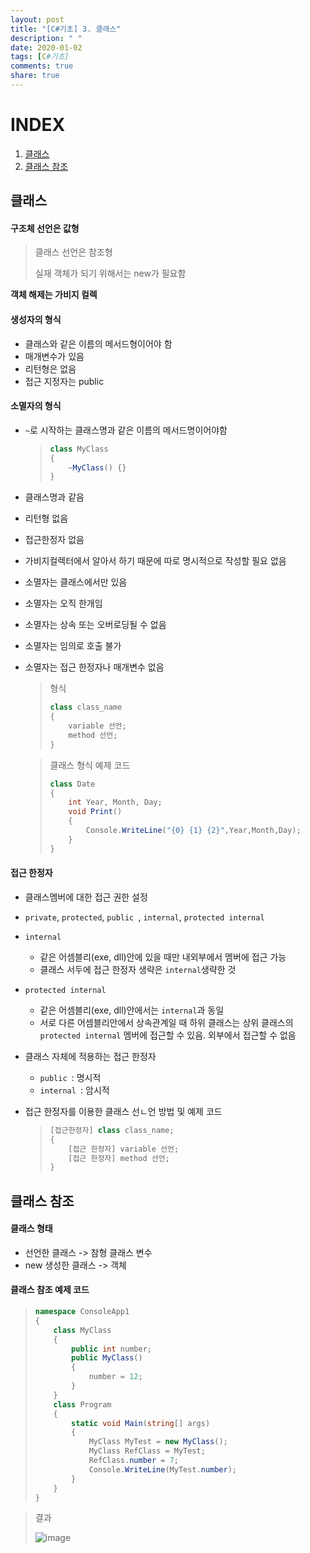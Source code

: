 ```yaml
---
layout: post
title: "[C#기초] 3. 클래스"
description: " "
date: 2020-01-02
tags: [C#기초]
comments: true
share: true
---
```


# INDEX

1. [클래스](#클래스)
2. [클래스 참조](#클래스-참조)





## 클래스

#### 구조체 선언은 값형

> 클래스 선언은 참조형
>
> 실재 객체가 되기 위해서는 new가 필요함

**객체 해제는 가비지 컬렉**



#### 생성자의 형식

* 클래스와 같은 이름의 메서드형이어야 함
* 매개변수가 있음
* 리턴형은 없음
* 접근 지정자는 public



#### 소멸자의 형식

* `~`로 시작하는 클래스명과 같은 이름의 메서드명이어야함

  > ```c#
  > class MyClass
  > {
  > 	~MyClass() {}
  > }
  > ```

* 클래스명과 같음

* 리턴형 없음

* 접근한정자 없음

* 가비지컬렉터에서 알아서 하기 때문에 따로 명시적으로 작성할 필요 없음

* 소멸자는 클래스에서만 있음

* 소멸자는 오직 한개임

* 소멸자는 상속 또는 오버로딩될 수 없음

* 소멸자는 임의로 호출 불가

* 소멸자는 접근 한정자나 매개변수 없음

  > 형식
  >
  > ```c#
  > class class_name
  > {
  >     variable 선언;
  >     method 선언;
  > }
  > ```

  > 클래스 형식 예제 코드
  >
  > ```c#
  > class Date
  > {
  >     int Year, Month, Day;
  >     void Print()
  >     {
  >         Console.WriteLine("{0} {1} {2}",Year,Month,Day);
  >     }
  > }
  > ```



#### 접근 한정자

* 클래스멤버에 대한 접근 권한 설정

* `private`, `protected`, `public `, `internal`, `protected internal`

* `internal`

  * 같은 어셈블리(exe, dll)안에 있을 때만 내외부에서 멤버에 접근 가능
  * 클래스 서두에 접근 한정자 생략은 `internal`생략한 것

* `protected internal`

  * 같은 어셈블리(exe, dll)안에서는 `internal`과 동일
  * 서로 다른 어셈블리안에서 상속관계일 때 하위 클래스는 상위 클래스의 `protected internal` 멤버에 접근할 수 있음. 외부에서 접근할 수 없음

* 클래스 자체에 적용하는 접근 한정자

  * `public `: 명시적
  * `internal `: 암시적

* 접근 한정자를 이용한 클래스 선ㄴ언 방법 및 예제 코드

  > ```c#
  > [접근한정자] class class_name;
  > {
  >     [접근 한정자] variable 선언;
  >     [접근 한정자] method 선언;
  > }
  > ```

  

## 클래스 참조

#### 클래스 형태

* 선언한 클래스 -> 참형 클래스 변수
* new 생성한 클래스 -> 객체



#### 클래스 참조 예제 코드

> ```c#
> namespace ConsoleApp1
> {
>     class MyClass
>     {
>         public int number;
>         public MyClass()
>         {
>             number = 12;
>         }
>     }
>     class Program
>     {
>         static void Main(string[] args)
>         {
>             MyClass MyTest = new MyClass();
>             MyClass RefClass = MyTest;
>             RefClass.number = 7;
>             Console.WriteLine(MyTest.number);
>         }
>     }
> }
> ```

> 결과
>
> ![image](https://github.com/colinch4/colinch4.github.io/blob/master/_posts/2020/C%23/클래스_1.png?raw=true)



